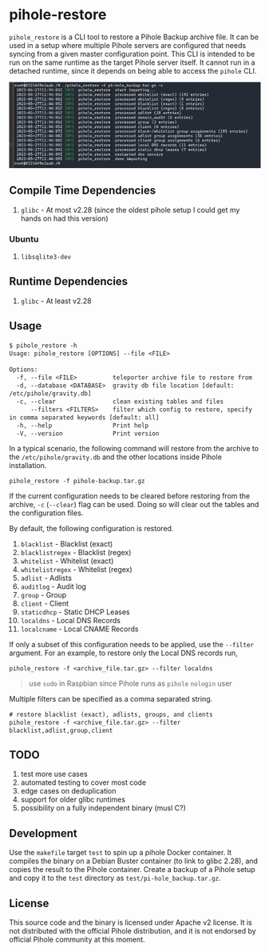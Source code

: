 # pihole-restore

`pihole_restore` is a CLI tool to restore a Pihole Backup archive file. It can
be used in a setup where multiple Pihole servers are configured that needs
syncing from a given master configuration point. This CLI is intended to be run
on the same runtime as the target Pihole server itself. It cannot run in a
detached runtime, since it depends on being able to access the `pihole` CLI.

![restore](./img/restore.png)

## Compile Time Dependencies

1. `glibc` - At most v2.28 (since the oldest pihole setup I could get my hands
   on had this version)

### Ubuntu

1. `libsqlite3-dev`

## Runtime Dependencies

1. `glibc` - At least v2.28

## Usage

```
$ pihole_restore -h
Usage: pihole_restore [OPTIONS] --file <FILE>

Options:
  -f, --file <FILE>          teleporter archive file to restore from
  -d, --database <DATABASE>  gravity db file location [default: /etc/pihole/gravity.db]
  -c, --clear                clean existing tables and files
      --filters <FILTERS>    filter which config to restore, specify in comma separated keywords [default: all]
  -h, --help                 Print help
  -V, --version              Print version
```

In a typical scenario, the following command will restore from the archive to
the `/etc/pihole/gravity.db` and the other locations inside Pihole
installation.

```
pihole_restore -f pihole-backup.tar.gz
```

If the current configuration needs to be cleared before restoring from the
archive, `-c` (`--clear`) flag can be used. Doing so will clear out the tables
and the configuration files.

By default, the following configuration is restored.

1. `blacklist` - Blacklist (exact)
1. `blacklistregex` - Blacklist (regex)
1. `whitelist` - Whitelist (exact)
1. `whitelistregex` - Whitelist (regex)
1. `adlist` - Adlists
1. `auditlog` - Audit log
1. `group` - Group
1. `client` - Client
1. `staticdhcp` - Static DHCP Leases
1. `localdns` - Local DNS Records
1. `localcname` - Local CNAME Records

If only a subset of this configuration needs to be applied, use the `--filter`
argument. For an example, to restore only the Local DNS records run,

```
pihole_restore -f <archive_file.tar.gz> --filter localdns
```

> use `sudo` in Raspbian since Pihole runs as `pihole` `nologin` user

Multiple filters can be specified as a comma separated string.

```
# restore blacklist (exact), adlists, groups, and clients
pihole_restore -f <archive_file.tar.gz> --filter blacklist,adlist,group,client
```

## TODO

1. test more use cases
1. automated testing to cover most code
1. edge cases on deduplication
1. support for older glibc runtimes
1. possibility on a fully independent binary (musl C?)

## Development

Use the `makefile` target `test` to spin up a pihole Docker container. It
compiles the binary on a Debian Buster container (to link to glibc 2.28), and
copies the result to the Pihole container. Create a backup of a Pihole setup
and copy it to the `test` directory as `test/pi-hole_backup.tar.gz`.

## License

This source code and the binary is licensed under Apache v2 license. It is not
distributed with the official Pihole distribution, and it is not endorsed by
official Pihole community at this moment.
